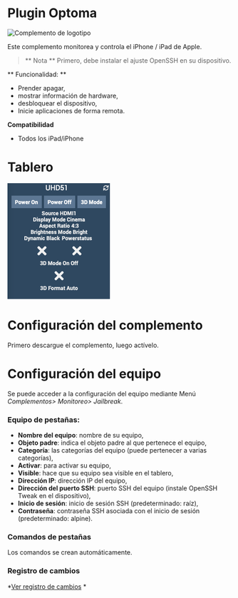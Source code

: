 Plugin Optoma
=============

![Complemento de logotipo](../assets/images/Jailbreak_icon.png "Complemento de logotipo")

Este complemento monitorea y controla el iPhone / iPad de Apple.

> ** Nota **
> Primero, debe instalar el ajuste OpenSSH en su dispositivo.

** Funcionalidad: **

- Prender apagar,
- mostrar información de hardware,
- desbloquear el dispositivo,
- Inicie aplicaciones de forma remota.

**Compatibilidad**
- Todos los iPad/iPhone

Tablero
=========

![Dashboard visual](../assets/images/Dashboard.png "Dashboard")

Configuración del complemento
=======================

Primero descargue el complemento, luego actívelo.

Configuración del equipo
=============================

Se puede acceder a la configuración del equipo mediante Menú *Complementos> Monitoreo> Jailbreak*.

### Equipo de pestañas:

- **Nombre del equipo**: nombre de su equipo,
- **Objeto padre**: indica el objeto padre al que pertenece el equipo,
- **Categoría**: las categorías del equipo (puede pertenecer a varias categorías),
- **Activar**: para activar su equipo,
- **Visible**: hace que su equipo sea visible en el tablero,
- **Dirección IP**: dirección IP del equipo,
- **Dirección del puerto SSH**: puerto SSH del equipo (instale OpenSSH Tweak en el dispositivo),
- **Inicio de sesión**: inicio de sesión SSH (predeterminado: raíz),
- **Contraseña**: contraseña SSH asociada con el inicio de sesión (predeterminado: alpine).

### Comandos de pestañas

Los comandos se crean automáticamente.

### Registro de cambios

*[Ver registro de cambios](changelog.md) *
